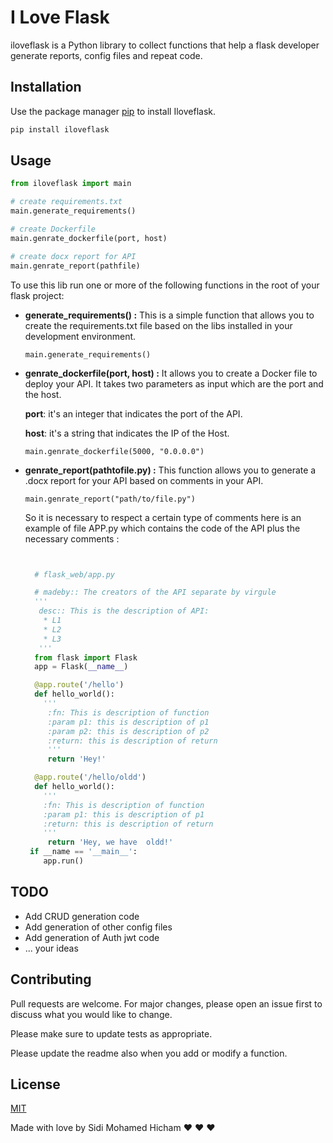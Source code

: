 # I Love Flask

iloveflask is a Python library to collect functions that help a flask developer generate reports, config files and repeat code.

## Installation

Use the package manager [pip](https://pip.pypa.io/en/stable/) to install Iloveflask.

```bash
pip install iloveflask
```

## Usage

```python
from iloveflask import main

# create requirements.txt
main.generate_requirements()

# create Dockerfile
main.genrate_dockerfile(port, host)

# create docx report for API
main.genrate_report(pathfile)
```

To use this lib run one or more of the following functions in the root of your flask project:
 
- **generate_requirements() :**
This is a simple function that allows you to create the requirements.txt file based on the libs installed in your development environment.

      main.generate_requirements()
- **genrate_dockerfile(port, host) :**
It allows you to create a Docker file to deploy your API. It takes two parameters as input which are the port and the host. 

     **port**: it's an integer that indicates the port of the API.

     **host**: it's a string that indicates the IP of the Host.

      main.genrate_dockerfile(5000, "0.0.0.0")

- **genrate_report(pathtofile.py) :**
This function allows you to generate a .docx report for your API based on comments in your API. 

      main.genrate_report("path/to/file.py")

   So it is necessary to respect a certain type of comments here is an example of file APP.py which contains the code of the API plus the necessary comments : 
 
   ```python


     # flask_web/app.py

     # madeby:: The creators of the API separate by virgule
     '''
      desc:: This is the description of API:
       * L1 
       * L2
       * L3
      '''
     from flask import Flask
     app = Flask(__name__)

     @app.route('/hello')
     def hello_world():
       '''
        :fn: This is description of function
        :param p1: this is description of p1
        :param p2: this is description of p2
        :return: this is description of return
        '''
        return 'Hey!'

     @app.route('/hello/oldd')
     def hello_world():
       '''
       :fn: This is description of function
       :param p1: this is description of p1
       :return: this is description of return
       '''
        return 'Hey, we have  oldd!'
    if __name == '__main__':
       app.run()

   ```

## TODO 

- Add CRUD generation code
- Add generation of other config files
- Add generation of Auth jwt code
- ... your ideas 
## Contributing
Pull requests are welcome. For major changes, please open an issue first to discuss what you would like to change.

Please make sure to update tests as appropriate.

Please update the readme also when you add or modify a function.

## License
[MIT](https://choosealicense.com/licenses/mit/)

Made with love by Sidi Mohamed Hicham :heart: :heart: :heart: 